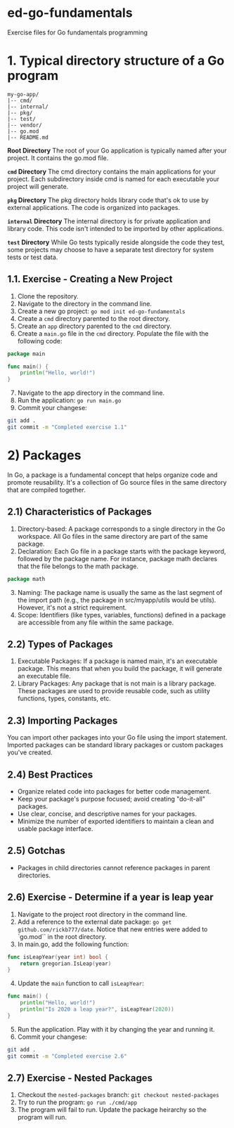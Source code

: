# ed-go-fundamentals
Exercise files for Go fundamentals programming

# 1. Typical directory structure of a Go program
```text
my-go-app/
|-- cmd/
|-- internal/
|-- pkg/
|-- test/
|-- vendor/
|-- go.mod
|-- README.md
```
**Root Directory**
The root of your Go application is typically named after your project. It contains the go.mod file.

**`cmd` Directory**
The cmd directory contains the main applications for your project. Each subdirectory inside cmd is named for each executable your project will generate.

**`pkg` Directory**
The pkg directory holds library code that's ok to use by external applications. The code is organized into packages.

**`internal` Directory**
The internal directory is for private application and library code. This code isn't intended to be imported by other applications.

**`test` Directory**
While Go tests typically reside alongside the code they test, some projects may choose to have a separate test directory for system tests or test data.

## 1.1. Exercise - Creating a New Project
1. Clone the repository.
2. Navigate to the directory in the command line.
3. Create a new go project: `go mod init ed-go-fundamentals`
4. Create a `cmd` directory parented to the root directory.
5. Create an `app` directory parented to the `cmd` directory.
6. Create a `main.go` file in the `cmd` directory. Populate the file with the following code:
```go
package main

func main() {
	println("Hello, world!")
}
```
7. Navigate to the app directory in the command line.
8. Run the application: `go run main.go`
9. Commit your changese:
```bash
git add .
git commit -m "Completed exercise 1.1"
```

# 2) Packages
In Go, a package is a fundamental concept that helps organize code and promote reusability. It's a collection of Go source files in the same directory that are compiled together.

## 2.1) Characteristics of Packages
1. Directory-based: A package corresponds to a single directory in the Go workspace. All Go files in the same directory are part of the same package.
2. Declaration: Each Go file in a package starts with the package keyword, followed by the package name. For instance, package math declares that the file belongs to the math package.
```go
package math
```
3. Naming: The package name is usually the same as the last segment of the import path (e.g., the package in src/myapp/utils would be utils). However, it's not a strict requirement.
4. Scope: Identifiers (like types, variables, functions) defined in a package are accessible from any file within the same package.

## 2.2) Types of Packages
1. Executable Packages: If a package is named main, it's an executable package. This means that when you build the package, it will generate an executable file.
2. Library Packages: Any package that is not main is a library package. These packages are used to provide reusable code, such as utility functions, types, constants, etc.

## 2.3) Importing Packages
You can import other packages into your Go file using the import statement. Imported packages can be standard library packages or custom packages you've created.

## 2.4) Best Practices
- Organize related code into packages for better code management.
- Keep your package's purpose focused; avoid creating "do-it-all" packages.
- Use clear, concise, and descriptive names for your packages.
- Minimize the number of exported identifiers to maintain a clean and usable package interface.

## 2.5) Gotchas
- Packages in child directories cannot reference packages in parent directories.

## 2.6) Exercise - Determine if a year is leap year
1. Navigate to the project root directory in the command line.
2. Add a reference to the external date package: `go get github.com/rickb777/date`. Notice that new entries were added to `go.mod`` in the root directory.
3. In main.go, add the following function:
```go
func isLeapYear(year int) bool {
	return gregorian.IsLeap(year)
}
```
4. Update the `main` function to call `isLeapYear`:
```go
func main() {
	println("Hello, world!")
	println("Is 2020 a leap year?", isLeapYear(2020))
}
```
5. Run the application. Play with it by changing the year and running it.
6. Commit your changese:
```bash
git add .
git commit -m "Completed exercise 2.6"
```

## 2.7) Exercise - Nested Packages
1. Checkout the `nested-packages` branch: `git checkout nested-packages`
2. Try to run the program: `go run ./cmd/app`
3. The program will fail to run. Update the package heirarchy so the program will run.
